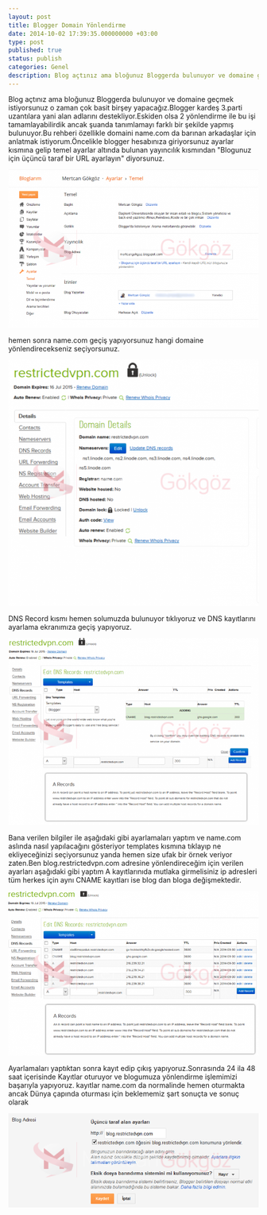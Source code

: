```yaml
---
layout: post
title: Blogger Domain Yönlendirme
date: 2014-10-02 17:39:35.000000000 +03:00
type: post
published: true
status: publish
categories: Genel
description: Blog açtınız ama bloğunuz Bloggerda bulunuyor ve domaine geçmek istiyorsunuz o zaman çok basit birşey yapacağız.Blogger kardeş 3.parti
---
```


Blog açtınız ama bloğunuz Bloggerda bulunuyor ve domaine geçmek istiyorsunuz o zaman çok basit birşey yapacağız.Blogger kardeş 3.parti uzantılara yani alan adlarını destekliyor.Eskiden olsa 2 yönlendirme ile bu işi tamamlayabilirdik ancak şuanda tanımlamayı farklı bir şekilde yapmış bulunuyor.Bu rehberi özellikle domaini name.com da barınan arkadaşlar için anlatmak istiyorum.Öncelikle blogger hesabınıza giriyorsunuz ayarlar kısmına gelip temel ayarlar altında bulunan yayıncılık kısmından "Blogunuz için üçüncü taraf bir URL ayarlayın" diyorsunuz.

![bloggerdomainyonlendirmegorsel1](/assets/bloggerdomainyonlendirmegorsel1-e1412259970276-913x576.png)

hemen sonra name.com geçiş yapıyorsunuz hangi domaine yönlendirecekseniz seçiyorsunuz.

![bloggerdomainyonlendirmegorsel2](/assets/bloggerdomainyonlendirmegorsel2-e1412260107199-586x576.png)

DNS Record kısmı hemen solumuzda bulunuyor tıklıyoruz ve DNS kayıtlarını ayarlama ekranımıza geçiş yapıyoruz.

![bloggerdomainyonlendirmegorsel3](/assets/bloggerdomainyonlendirmegorsel3-e1412260191329-773x576.png)

Bana verilen bilgiler ile aşağıdaki gibi ayarlamaları yaptım ve name.com aslında nasıl yapılacağını gösteriyor templates kısmına tıklayıp ne ekliyeceğinizi seçiyorsunuz yanda hemen size ufak bir örnek veriyor zaten.Ben blog.restrictedvpn.com adresine yönlendireceğim için verilen ayarları aşağıdaki gibi yaptım A kayıtlarınıda mutlaka girmelisiniz ip adresleri tüm herkes için aynı CNAME kayıtları ise blog dan bloga değişmektedir.

![bloggerdomainyonlendirmegorsel4](/assets/bloggerdomainyonlendirmegorsel4-e1412260302628-877x576.png)

Ayarlamaları yaptıktan sonra kayıt edip çıkış yapıyoruz.Sonrasında 24 ila 48 saat içerisinde Kayıtlar oturuyor ve blogumuza yönlendirme işlemimizi başarıyla yapıyoruz. kayıtlar name.com da normalinde hemen oturmakta ancak Dünya çapında oturması için beklememiz şart sonuçta ve sonuç olarak

![bloggerdomainyonlendirmegorsel5](/assets/bloggerdomainyonlendirmegorsel5.png)
